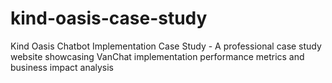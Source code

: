 # kind-oasis-case-study
Kind Oasis Chatbot Implementation Case Study - A professional case study website showcasing VanChat implementation performance metrics and business impact analysis
